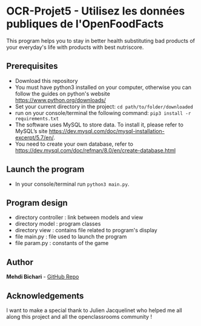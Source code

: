 # OCR-Projet5 - Utilisez les données publiques de l'OpenFoodFacts

This program helps you to stay in better health substituting bad products of your everyday's life with products with best nutriscore.

## Prerequisites
* Download this repository
* You must have python3 installed on your computer, otherwise you can follow the guides on python's website https://www.python.org/downloads/
* Set your current directory in the project:
```cd path/to/folder/downloaded```
* run on your console/terminal the following command: 
```pip3 install -r requirements.txt```
* The software uses MySQL to store data. To install it, please refer to MySQL’s site https://dev.mysql.com/doc/mysql-installation-excerpt/5.7/en/.
* You need to create your own database, refer to https://dev.mysql.com/doc/refman/8.0/en/create-database.html

## Launch the program
* In your console/terminal run 
```python3 main.py```.

## Program design
* directory controller : link between models and view
* directory model : program classes
* directory view : contains file related to program's display
* file main.py : file used to launch the program
* file param.py : constants of the game

## Author 
**Mehdi Bichari** - [GitHub Repo](https://github.com/Kaik-a/)

## Acknowledgements 
I want to make a special thank to Julien Jacquelinet who helped me all along this project and all the openclassrooms community !